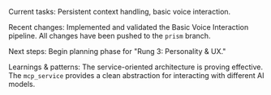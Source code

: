 Current tasks: Persistent context handling, basic voice interaction.

Recent changes: Implemented and validated the Basic Voice Interaction pipeline. All changes have been pushed to the `prism` branch.

Next steps: Begin planning phase for "Rung 3: Personality & UX."

Learnings & patterns: The service-oriented architecture is proving effective. The `mcp_service` provides a clean abstraction for interacting with different AI models.
